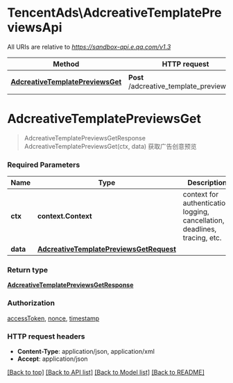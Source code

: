 # TencentAds\AdcreativeTemplatePreviewsApi

All URIs are relative to *https://sandbox-api.e.qq.com/v1.3*

Method | HTTP request | Description
------------- | ------------- | -------------
[**AdcreativeTemplatePreviewsGet**](AdcreativeTemplatePreviewsApi.md#AdcreativeTemplatePreviewsGet) | **Post** /adcreative_template_previews/get | 获取广告创意预览


# **AdcreativeTemplatePreviewsGet**
> AdcreativeTemplatePreviewsGetResponse AdcreativeTemplatePreviewsGet(ctx, data)
获取广告创意预览

### Required Parameters

Name | Type | Description  | Notes
------------- | ------------- | ------------- | -------------
 **ctx** | **context.Context** | context for authentication, logging, cancellation, deadlines, tracing, etc.
  **data** | [**AdcreativeTemplatePreviewsGetRequest**](AdcreativeTemplatePreviewsGetRequest.md)|  | 

### Return type

[**AdcreativeTemplatePreviewsGetResponse**](AdcreativeTemplatePreviewsGetResponse.md)

### Authorization

[accessToken](../README.md#accessToken), [nonce](../README.md#nonce), [timestamp](../README.md#timestamp)

### HTTP request headers

 - **Content-Type**: application/json, application/xml
 - **Accept**: application/json

[[Back to top]](#) [[Back to API list]](../README.md#documentation-for-api-endpoints) [[Back to Model list]](../README.md#documentation-for-models) [[Back to README]](../README.md)

